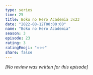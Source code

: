 ```yaml
---
type: series
time: 25
title: Boku no Hero Academia 3x23
date: "2022-08-12T00:00:00"
name: "Boku no Hero Academia"
season: 3
episode: 23
rating: 3
ratingEmoji: "⭐️⭐️⭐️"
share: false
---
```


*[No review was written for this episode]*
